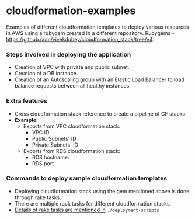 # cloudformation-examples
Examples of different cloudformation templates to deploy various resources in AWS using a rubygem created in a different repository. Rubygems - https://github.com/vivekdubey/cloudformation_stack/tree/v4.
### Steps involved in deploying the application
- Creation of VPC with private and public subnet. 
- Creation of a DB instance. 
- Creation of an Autoscaling group with an Elastic Load Balancer to load balance requests between all healthy instances. 
### Extra features
- Cross cloudformation stack reference to create a pipeline of CF stacks. 
- **Example:**
  - Exports from VPC cloudformation stack:
    - VPC ID
    - Public Subnets' ID
    - Private Subnets' ID
  - Exports from RDS cloudformation stack:
    - RDS hostname.
    - RDS port.
### Commands to deploy sample cloudformation templates 
- Deploying cloudformation stack using the gem mentioned above is done through rake tasks.
- There are multiple rack tasks for different cloudformation stacks.
- [Details of rake tasks are mentioned in](https://github.com/vivekdubey/cloudformation-examples/tree/master/deployment-scripts) `./deployment-scripts` 
